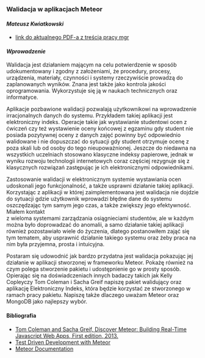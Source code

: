 ### Walidacja w aplikacjach Meteor
#### *Mateusz Kwiatkowski*

* [link do aktualnego PDF-a z treścią pracy mgr](https://github.com/Flover/praca_magisterska/raw/master/magisterka.pdf)

#### *Wprowadzenie*
Walidacja jest działaniem mającym na celu potwierdzenie w sposób
udokumentowany i zgodny z założeniami, że procedury, procesy, urządzenia, materiały,
czynności i systemy rzeczywiście prowadzą do zaplanowanych wyników. Znana
jest także jako kontrola jakości oprogramowania. Wykorzystuje się ją w naukach
technicznych oraz informatyce.

Aplikacje pozbawione walidacji pozwalają użytkownikowi na wprowadzenie
irracjonalnych danych do systemu. Przykładem takiej aplikacji jest elektroniczny
indeks. Operacje takie jak wystawianie studentowi ocen z ćwiczeń czy też
wystawienie oceny końcowej z egzaminu gdy student nie posiada pozytywnej oceny
z danych zajęć powinny być odpowiednio walidowane i nie dopuszczać do sytuacji
gdy student otrzymuje ocenę z poza skali lub od osoby do tego nieupoważnionej.
Jeszcze do niedawna na wszystkich uczelniach stosowano klasyczne indeksy papierowe,
jednak w wyniku rozwoju technologii internetowych coraz częściej rezygnuje
się z klasycznych rozwiązań zastępując je ich elektronicznymi odpowiednikami.

Zastosowanie walidacji w elektronicznym systemie wystawiania ocen udoskonali
jego funkcjonalność, a także usprawni działanie takiej aplikacji. Korzystając
z aplikacji w której zaimplementowana jest walidacja nie dojdzie do sytuacji gdzie
użytkownik wprowadzi błędne dane do systemu oszczędzając tym samym jego
czas, a także zwiększy jego efektywność. Miałem kontakt <br>
z wieloma systemami zarządzania osiągnieciami studentów, ale w każdym można było
doprowadzać do anomalii, a samo działanie takiej aplikacji również pozostawiało
wiele do życzenia, dlatego postanowiłem zająć się tym tematem, aby usprawnić
działanie takiego systemu oraz żeby praca na nim była przyjemna,
prosta i intuicyjna.

Postaram się udowodnić jak bardzo przydatna jest walidacja pokazując jej działanie
w aplikacji stworzonej w frameworku Meteor. Pokażę również na czym polega stworzenie
pakietu i udostępnienie go w prosty sposób. Opierając się na doświadczeniach
innych badaczy takich jak Kelly Copleyczy Tom Coleman i Sacha Greif
napiszę pakiet walidujący oraz aplikację Elektroniczny Indeks, która będzie
korzystać ze stworzonego w ramach pracy pakietu. Napiszę także dlaczego uważam
Meteor oraz MongoDB jako najlepszy wybór.

#### Bibliografia

* [Tom Coleman and Sacha Greif, Discover Meteor: Building Real-Time Javascript Web Apps, First edition, 2013.](http://pl.discovermeteor.com/)
* [Test Driven Development with Meteor](http://www.sitepoint.com/test-driven-development-with-meteor/)
* [Meteor Documentation](http://docs.meteor.com)
